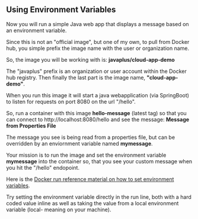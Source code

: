 ## Using Environment Variables

Now you will run a simple Java web app that displays a message based on an environment variable.  

Since this is not an "official image", but one of my own, to pull from Docker hub, you simple prefix the image name with the user or organization name.

So, the image you will be working with is: **javaplus/cloud-app-demo**

The "javaplus" prefix is an organization or user account within the Docker hub registry.
Then finally the last part is the image name, **"cloud-app-demo"**.

When you run this image it will start a java webapplication (via SpringBoot) to listen for requests on port 8080 on the url "/hello".

So, run a container with this image **hello-message** (latest tag) so that you can connect to http://localhost:8080/hello and see the message: **Message from Properties File**

The message you see is being read from a properties file, but can be overridden by an enviornment variable named **mymessage**.

Your mission is to run the image and set the environment variable **mymessage** into the container so, that you see your custom message when you hit the "/hello" endopoint.

Here is the [Docker run reference material on how to set environment variables](https://docs.docker.com/engine/reference/run/#env-environment-variables).

Try setting the environment variable directly in the run line, both with a hard coded value inline as well as taking the value from a local environment variable (local- meaning on your machine).
